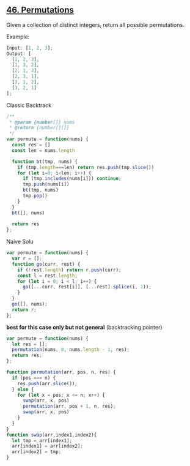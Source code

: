 ## [46. Permutations](https://leetcode.com/problems/permutations/)

Given a collection of distinct integers, return all possible permutations.

Example:

```js
Input: [1, 2, 3];
Output: [
  [1, 2, 3],
  [1, 3, 2],
  [2, 1, 3],
  [2, 3, 1],
  [3, 1, 2],
  [3, 2, 1]
];
```

Classic Backtrack

```js
/**
 * @param {number[]} nums
 * @return {number[][]}
 */
var permute = function(nums) {
  const res = []
  const len = nums.length

  function bt(tmp, nums) {
    if (tmp.length===len) return res.push(tmp.slice())
    for (let i=0; i<len; i++) {
      if (tmp.includes(nums[i])) continue;
      tmp.push(nums[i])
      bt(tmp, nums)
      tmp.pop()
    }
  }
  bt([], nums)
  
  return res
};
```

Naive Solu

```js
var permute = function(nums) {
  var r = [];
  function go(curr, rest) {
    if (!rest.length) return r.push(curr);
    const l = rest.length;
    for (let i = 0; i < l; i++) {
      go([...curr, rest[i]], [...rest].splice(i, 1));
    }
  }
  go([], nums);
  return r;
};
```
**best for this case only but not general** (backtracking pointer)
```js
var permute = function(nums) {
  let res = [];
  permutation(nums, 0, nums.length - 1, res);
  return res;
};

function permutation(arr, pos, n, res) {
  if (pos === n) {
    res.push(arr.slice());
  } else {
    for (let x = pos; x <= n; x++) {
      swap(arr, x, pos)
      permutation(arr, pos + 1, n, res);
      swap(arr, x, pos)
    }
  }
}
function swap(arr,index1,index2){
  let tmp = arr[index1];
  arr[index1] = arr[index2];
  arr[index2] = tmp;
}
```
